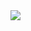 <a href="https://github.com/gradleuu/95oscv">
  <img align="center" src="https://github-readme-stats.vercel.app/api/pin/?username=gradleuu&repo=95oscv&bg_color=ffffff00&border_color=555555&text_color=888888" />
</a>
